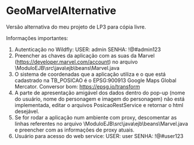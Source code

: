 # GeoMarvelAlternative

Versão alternativa do meu projeto de LP3 para cópia livre.

Informações importantes:

1. Autenticação no Wildfly: USER: admin SENHA: !@#admin123
2. Preencher as chaves da aplicação com as suas da Marvel (https://developer.marvel.com/account) no arquivo \ModuloEJB\src\java\ejb\beans\Marvel.java
3. O sistema de coordenadas que a aplicação utiliza e o que está cadastrado na TB_POSICAO é o EPSG:900913 Google Maps Global Mercator. Conversor bom: https://epsg.io/transform
4. A parte de apresentação amigável dos dados dentro do pop-up (nome do usuário, nome do personagem e imagem do personagem) não está implementada, editar o arquivos PosicaoRestService e retornar o html desejável.
5. Se for rodar a aplicação num ambiente com proxy, descomentar as linhas referentes no arquivo \ModuloEJB\src\java\ejb\beans\Marvel.java e preencher com as informações de proxy atuais.
6. Usuário para acesso do web service: USER: user SENHA: !@#user123
